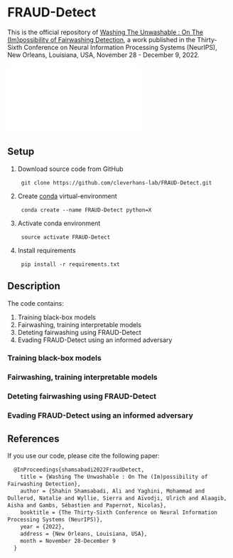 # FRAUD-Detect

This is the official repository of [Washing The Unwashable : On The (Im)possibility of Fairwashing Detection](https://nips.cc/Conferences/2022/Schedule?showEvent=54741), a work published in the Thirty-Sixth Conference on Neural Information Processing Systems (NeurIPS), New Orleans, Louisiana, USA, November 28 - December 9, 2022.<br>


![Alt Text](FRAUD-Detect.pdf)

## Setup
1. Download source code from GitHub
   ```
    git clone https://github.com/cleverhans-lab/FRAUD-Detect.git 
   ```
2. Create [conda](https://docs.conda.io/en/latest/miniconda.html) virtual-environment
   ```
    conda create --name FRAUD-Detect python=X
   ```
3. Activate conda environment
   ```
    source activate FRAUD-Detect
   ```
4. Install requirements
   ```
    pip install -r requirements.txt
   ```
 
## Description
The code contains: 
1. Training black-box models
2. Fairwashing, training interpretable models
3. Deteting fairwashing using FRAUD-Detect
4. Evading FRAUD-Detect using an informed adversary


### Training black-box models


### Fairwashing, training interpretable models


### Deteting fairwashing using FRAUD-Detect


### Evading FRAUD-Detect using an informed adversary





## References
If you use our code, please cite the following paper:

      @InProceedings{shamsabadi2022FraudDetect,
        title = {Washing The Unwashable : On The (Im)possibility of Fairwashing Detection},
        author = {Shahin Shamsabadi, Ali and Yaghini, Mohammad and Dullerud, Natalie and Wyllie, Sierra and Aïvodji, Ulrich and Alaagib, Aisha and Gambs, Sébastien and Papernot, Nicolas},
        booktitle = {The Thirty-Sixth Conference on Neural Information Processing Systems (NeurIPS)},
        year = {2022},
        address = {New Orleans, Louisiana, USA},
        month = November 28-December 9
      }

 
